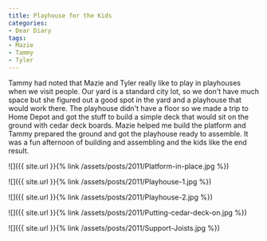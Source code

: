 ```yaml
---
title: Playhouse for the Kids
categories:
- Dear Diary
tags:
- Mazie
- Tammy
- Tyler
---
```


Tammy had noted that Mazie and Tyler really like to play in playhouses when we visit people. Our yard is a standard city lot, so we don't have much space but she figured out a good spot in the yard and a playhouse that would work there.
The playhouse didn't have a floor so we made a trip to Home Depot and got the stuff to build a simple deck that would sit on the ground with cedar deck boards. Mazie helped me build the platform and Tammy prepared the ground and got the playhouse ready to assemble. It was a fun afternoon of building and assembling and the kids like the end result.



  
   ![]({{ site.url }}{% link /assets/posts/2011/Platform-in-place.jpg %})
  

  
   ![]({{ site.url }}{% link /assets/posts/2011/Playhouse-1.jpg %})
  

  
   ![]({{ site.url }}{% link /assets/posts/2011/Playhouse-2.jpg %})
  

  
   ![]({{ site.url }}{% link /assets/posts/2011/Putting-cedar-deck-on.jpg %})
  

  
   ![]({{ site.url }}{% link /assets/posts/2011/Support-Joists.jpg %})
  


